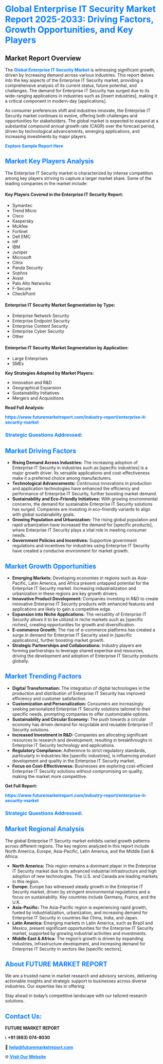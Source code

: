<h1 style="color: #007BFF;">Global Enterprise IT Security Market Report 2025-2033: Driving Factors, Growth Opportunities, and Key Players</h1>

<section id="overview">
<h2>Market Report Overview</h2>
<p>The <a href="https://www.futuremarketreport.com/industry-report/enterprise-it-security-market" style="color: #007BFF; text-decoration: none;"><strong>Global Enterprise IT Security Market</strong></a> is witnessing significant growth, driven by increasing demand across various industries. This report delves into the key aspects of the Enterprise IT Security market, providing a comprehensive analysis of its current status, future potential, and challenges. The demand for Enterprise IT Security has surged due to its wide-ranging applications in industries such as [insert industries], making it a critical component in modern-day [applications].</p>
<p>As consumer preferences shift and industries innovate, the Enterprise IT Security market continues to evolve, offering both challenges and opportunities for stakeholders. The global market is expected to expand at a substantial compound annual growth rate (CAGR) over the forecast period, driven by technological advancements, emerging applications, and increasing investments by major players.</p>
</section>

<section id="overview">
<p><a href="https://www.futuremarketreport.com/request-sample/reportId=51287" style="color: #007BFF; text-decoration: none;"><strong>Explore Sample Report Here</strong></a></p>
</section>

<section id="key-players">
<h2 style="color: #007BFF;">Market Key Players Analysis</h2>
<p>The Enterprise IT Security market is characterized by intense competition among key players striving to capture a larger market share. Some of the leading companies in the market include:</p>
<h4>Key Players Covered in the Enterprise IT Security Report:</h4>
<ul><li>Symantec</li><li>Trend Micro</li><li>Cisco</li><li>Kaspersky</li><li>McAfee</li><li>Fortinet</li><li>Dell EMC</li><li>HP</li><li>IBM</li><li>Juniper</li><li>Microsoft</li><li>Citrix</li><li>Panda Security</li><li>Sophos</li><li>Avast</li><li>Palo Alto Networks</li><li>F-Secure</li><li>CheckPoint</li></ul>
<h4>Enterprise IT Security Market Segmentation by Type:</h4>
<ul><li>Enterprise Network Security</li><li>Enterprise Endpoint Security</li><li>Enterprise Content Security</li><li>Enterprise Cyber Security</li><li>Other</li></ul>

<h4>Enterprise IT Security Market Segmentation by Application:</h4>
<ul><li>Large Enterprises</li><li>SMEs</li></ul>
<p><strong>Key Strategies Adopted by Market Players:</strong></p>
<ul>
<li>Innovation and R&D</li>
<li>Geographical Expansion</li>
<li>Sustainability Initiatives</li>
<li>Mergers and Acquisitions</li>
</ul>
</section>

<section>
<p><strong>Read Full Analysis: </strong></p><a href="https://www.futuremarketreport.com/industry-report/enterprise-it-security-market" style="color: #007BFF; text-decoration: none;"><strong>https://www.futuremarketreport.com/industry-report/enterprise-it-security-market</strong></a>
<h3 style="color: #007BFF;">Strategic Questions Addressed:</h3>
</section>

<section id="driving-factors">
<h2 style="color: #007BFF;">Market Driving Factors</h2>
<ul>
<li><strong>Rising Demand Across Industries:</strong> The increasing adoption of Enterprise IT Security in industries such as [specific industries] is a major growth driver. Its versatile applications and cost-effectiveness make it a preferred choice among manufacturers.</li>
<li><strong>Technological Advancements:</strong> Continuous innovations in production and application technologies have enhanced the efficiency and performance of Enterprise IT Security, further boosting market demand.</li>
<li><strong>Sustainability and Eco-Friendly Initiatives:</strong> With growing environmental concerns, the demand for sustainable Enterprise IT Security solutions has surged. Companies are investing in eco-friendly variants to align with global sustainability goals.</li>
<li><strong>Growing Population and Urbanization:</strong> The rising global population and rapid urbanization have increased the demand for [specific products], where Enterprise IT Security plays a vital role in meeting consumer needs.</li>
<li><strong>Government Policies and Incentives:</strong> Supportive government regulations and incentives for industries using Enterprise IT Security have created a conducive environment for market growth.</li>
</ul>
</section>

<section id="growth-opportunities">
<h2 style="color: #007BFF;">Market Growth Opportunities</h2>
<ul>
<li><strong>Emerging Markets:</strong> Developing economies in regions such as Asia-Pacific, Latin America, and Africa present untapped potential for the Enterprise IT Security market. Increasing industrialization and urbanization in these regions are key growth drivers.</li>
<li><strong>Innovative Product Development:</strong> Companies investing in R&D to create innovative Enterprise IT Security products with enhanced features and applications are likely to gain a competitive edge.</li>
<li><strong>Expansion into Niche Applications:</strong> The versatility of Enterprise IT Security allows it to be utilized in niche markets such as [specific niches], creating opportunities for growth and diversification.</li>
<li><strong>E-commerce Growth:</strong> The rise of e-commerce platforms has created a surge in demand for Enterprise IT Security used in [specific applications], further boosting market growth.</li>
<li><strong>Strategic Partnerships and Collaborations:</strong> Industry players are forming partnerships to leverage shared expertise and resources, driving the development and adoption of Enterprise IT Security products globally.</li>
</ul>
</section>

<section id="trending-factors">
<h2 style="color: #007BFF;">Market Trending Factors</h2>
<ul>
<li><strong>Digital Transformation:</strong> The integration of digital technologies in the production and distribution of Enterprise IT Security has improved efficiency and customer satisfaction.</li>
<li><strong>Customization and Personalization:</strong> Consumers are increasingly seeking personalized Enterprise IT Security solutions tailored to their specific needs, prompting companies to offer customizable options.</li>
<li><strong>Sustainability and Circular Economy:</strong> The push towards a circular economy has driven demand for recyclable and reusable Enterprise IT Security solutions.</li>
<li><strong>Increased Investment in R&D:</strong> Companies are allocating significant resources to research and development, resulting in breakthroughs in Enterprise IT Security technology and applications.</li>
<li><strong>Regulatory Compliance:</strong> Adherence to strict regulatory standards, particularly in industries like [specific industries], is influencing product development and quality in the Enterprise IT Security market.</li>
<li><strong>Focus on Cost-Effectiveness:</strong> Businesses are exploring cost-efficient Enterprise IT Security solutions without compromising on quality, making the market more competitive.</li>
</ul>
</section>

<section>
<p><strong>Get Full Report: </strong></p><a href="https://www.futuremarketreport.com/industry-report/enterprise-it-security-market" style="color: #007BFF; text-decoration: none;"><strong>https://www.futuremarketreport.com/industry-report/enterprise-it-security-market</strong></a>
<h3 style="color: #007BFF;">Strategic Questions Addressed:</h3>
</section>


<section id="regional-analysis">
<h2 style="color: #007BFF;">Market Regional Analysis</h2>
<p>The global Enterprise IT Security market exhibits varied growth patterns across different regions. The key regions analyzed in this report include North America, Europe, Asia-Pacific, Latin America, and the Middle East & Africa:</p>
<ul>
<li><strong>North America:</strong> This region remains a dominant player in the Enterprise IT Security market due to its advanced industrial infrastructure and high adoption of new technologies. The U.S. and Canada are leading markets in this region.</li>
<li><strong>Europe:</strong> Europe has witnessed steady growth in the Enterprise IT Security market, driven by stringent environmental regulations and a focus on sustainability. Key countries include Germany, France, and the U.K.</li>
<li><strong>Asia-Pacific:</strong> The Asia-Pacific region is experiencing rapid growth, fueled by industrialization, urbanization, and increasing demand for Enterprise IT Security in countries like China, India, and Japan.</li>
<li><strong>Latin America:</strong> Emerging markets in Latin America, such as Brazil and Mexico, present significant opportunities for the Enterprise IT Security market, supported by growing industrial activities and investments.</li>
<li><strong>Middle East & Africa:</strong> The region’s growth is driven by expanding industries, infrastructure development, and increasing demand for Enterprise IT Security in sectors like [specific sectors].</li>
</ul>
</section>

<footer>
<h2 style="color: #007BFF;">About FUTURE MARKET REPORT</h2>
<p>We are a trusted name in market research and advisory services, delivering actionable insights and strategic support to businesses across diverse industries. Our expertise lies in offering:</p>

<p>Stay ahead in today’s competitive landscape with our tailored research solutions.</p>

<h2 style="color: #007BFF;">Contact Us:</h2>
<p><strong>FUTURE MARKET REPORT</strong></p>
<p>📞 <strong>+91 (883) 074-8030</strong></p>
<p>📧 <strong><a href="mailto:help@futuremarketreport.com" style="color: #007BFF;">help@futuremarketreport.com</a></strong></p>
<p>🌐 <strong><a href="https://www.futuremarketreport.com/" style="color: #007BFF;">Visit Our Website</a></strong></p>
</footer>